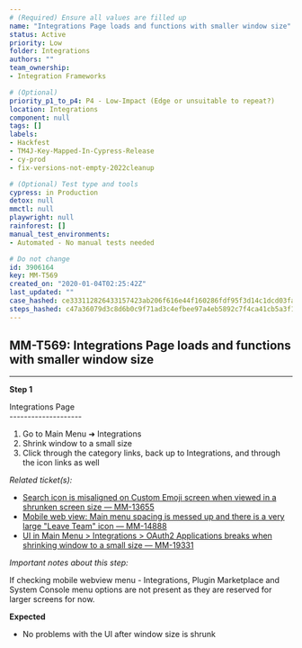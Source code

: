 ```yaml
---
# (Required) Ensure all values are filled up
name: "Integrations Page loads and functions with smaller window size"
status: Active
priority: Low
folder: Integrations
authors: ""
team_ownership: 
- Integration Frameworks

# (Optional)
priority_p1_to_p4: P4 - Low-Impact (Edge or unsuitable to repeat?)
location: Integrations
component: null
tags: []
labels: 
- Hackfest
- TM4J-Key-Mapped-In-Cypress-Release
- cy-prod
- fix-versions-not-empty-2022cleanup

# (Optional) Test type and tools
cypress: in Production
detox: null
mmctl: null
playwright: null
rainforest: []
manual_test_environments: 
- Automated - No manual tests needed

# Do not change
id: 3906164
key: MM-T569
created_on: "2020-01-04T02:25:42Z"
last_updated: ""
case_hashed: ce333112826433157423ab206f616e44f160286fdf95f3d14c1dcd03fa460401ef2e4ecdd94f7d03048b081e90086448
steps_hashed: c47a36079d3c8d6b0c9f71ad3c4efbee97a4eb5892c7f4ca41cb5a3f16b5a99b327b8d047dfc4ed0ff20c94768e4524e
---
```


<!-- (Auto-generated) Based on frontmatter's "key" and "name" -->

## MM-T569: Integrations Page loads and functions with smaller window size

---

**Step 1**

Integrations Page\
\--------------------

1. Go to Main Menu ➜ Integrations
2. Shrink window to a small size
3. Click through the category links, back up to Integrations, and through the icon links as well

_Related ticket(s):_

- [Search icon is misaligned on Custom Emoji screen when viewed in a shrunken screen size — MM-13655](https://mattermost.atlassian.net/browse/MM-13655)
- [Mobile web view: Main menu spacing is messed up and there is a very large "Leave Team" icon — MM-14888](https://mattermost.atlassian.net/browse/MM-14888)
- [UI in Main Menu > Integrations > OAuth2 Applications breaks when shrinking window to a small size — MM-19331](https://mattermost.atlassian.net/browse/MM-19331)

_Important notes about this step:_

If checking mobile webview menu - Integrations, Plugin Marketplace and System Console menu options are not present as they are reserved for larger screens for now.

**Expected**

- No problems with the UI after window size is shrunk
